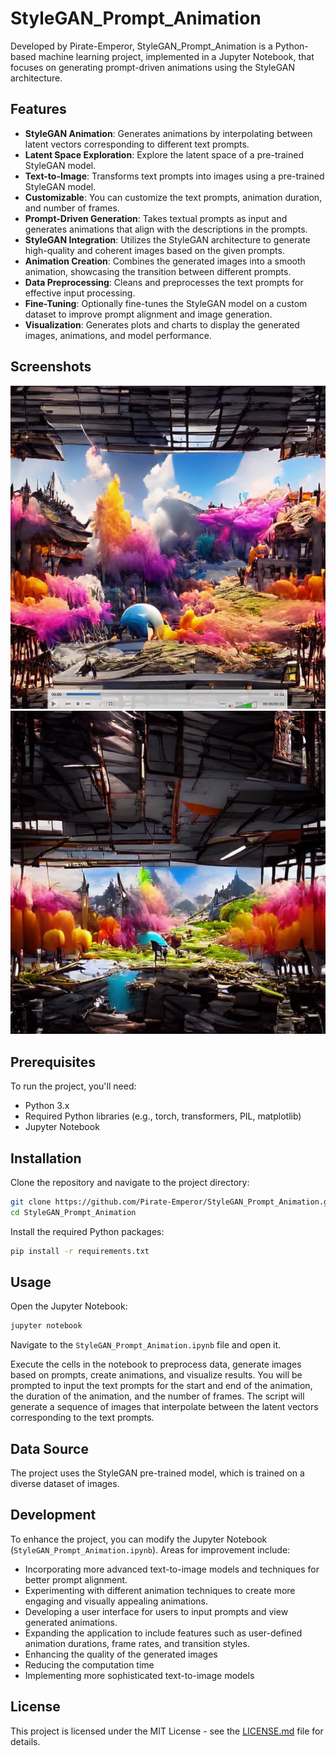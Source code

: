 # StyleGAN_Prompt_Animation

Developed by Pirate-Emperor, StyleGAN_Prompt_Animation is a Python-based machine learning project, implemented in a Jupyter Notebook, that focuses on generating prompt-driven animations using the StyleGAN architecture.

## Features

- **StyleGAN Animation**: Generates animations by interpolating between latent vectors corresponding to different text prompts.
- **Latent Space Exploration**: Explore the latent space of a pre-trained StyleGAN model.
- **Text-to-Image**: Transforms text prompts into images using a pre-trained StyleGAN model.
- **Customizable**: You can customize the text prompts, animation duration, and number of frames.
- **Prompt-Driven Generation**: Takes textual prompts as input and generates animations that align with the descriptions in the prompts.
- **StyleGAN Integration**: Utilizes the StyleGAN architecture to generate high-quality and coherent images based on the given prompts.
- **Animation Creation**: Combines the generated images into a smooth animation, showcasing the transition between different prompts.
- **Data Preprocessing**: Cleans and preprocesses the text prompts for effective input processing.
- **Fine-Tuning**: Optionally fine-tunes the StyleGAN model on a custom dataset to improve prompt alignment and image generation.
- **Visualization**: Generates plots and charts to display the generated images, animations, and model performance.
  
## Screenshots
![](visuals/1.png)
![](visuals/2.png)
## Prerequisites

To run the project, you'll need:

- Python 3.x
- Required Python libraries (e.g., torch, transformers, PIL, matplotlib)
- Jupyter Notebook

## Installation

Clone the repository and navigate to the project directory:

```bash
git clone https://github.com/Pirate-Emperor/StyleGAN_Prompt_Animation.git
cd StyleGAN_Prompt_Animation
```

Install the required Python packages:

```bash
pip install -r requirements.txt
```

## Usage

Open the Jupyter Notebook:

```bash
jupyter notebook
```

Navigate to the `StyleGAN_Prompt_Animation.ipynb` file and open it.

Execute the cells in the notebook to preprocess data, generate images based on prompts, create animations, and visualize results.
You will be prompted to input the text prompts for the start and end of the animation, the duration of the animation, and the number of frames. The script will generate a sequence of images that interpolate between the latent vectors corresponding to the text prompts.

## Data Source

The project uses the StyleGAN pre-trained model, which is trained on a diverse dataset of images. 


## Development

To enhance the project, you can modify the Jupyter Notebook (`StyleGAN_Prompt_Animation.ipynb`). Areas for improvement include:

- Incorporating more advanced text-to-image models and techniques for better prompt alignment.
- Experimenting with different animation techniques to create more engaging and visually appealing animations.
- Developing a user interface for users to input prompts and view generated animations.
- Expanding the application to include features such as user-defined animation durations, frame rates, and transition styles.
- Enhancing the quality of the generated images
- Reducing the computation time
- Implementing more sophisticated text-to-image models

## License

This project is licensed under the MIT License - see the [LICENSE.md](LICENSE.md) file for details.



